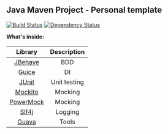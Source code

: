 ## **Java Maven Project - Personal template**
[![Build Status](https://travis-ci.org/svetlozarkirkov/java-maven-template.svg?branch=master)](https://travis-ci.org/svetlozarkirkov/java-maven-template)   [![Dependency Status](https://www.versioneye.com/user/projects/57054230fcd19a0039f15d6a/badge.svg?style=flat)](https://www.versioneye.com/user/projects/57054230fcd19a0039f15d6a)

**What's inside:**

|Library|Description|
|:---:|:---:|
|[JBehave](http://jbehave.org)|BDD|
|[Guice](https://github.com/google/guice)|DI|
|[JUnit](https://github.com/junit-team/junit4)|Unit testing|
|[Mockito](https://github.com/mockito/mockito)|Mocking|
|[PowerMock](https://github.com/jayway/powermock)|Mocking|
|[Slf4j](http://www.slf4j.org)|Logging|
|[Guava](https://github.com/google/guava)|Tools|